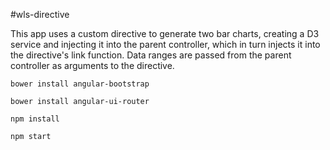 #wls-directive

This app uses a custom directive to generate two bar charts, creating a D3 service and injecting it into the parent controller, which in turn injects it into the directive's link function. Data ranges are passed from the parent controller as arguments to the directive.
```
bower install angular-bootstrap
```
```
bower install angular-ui-router
```
```
npm install
```

```
npm start
```